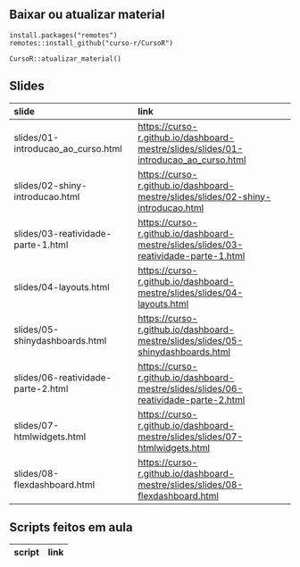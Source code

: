 
<!-- README.md is generated from README.Rmd. Please edit that file -->

## Baixar ou atualizar material

    install.packages("remotes")
    remotes::install_github("curso-r/CursoR")
    
    CursoR::atualizar_material()

## Slides

| slide                                | link                                                                                   |
| :----------------------------------- | :------------------------------------------------------------------------------------- |
| slides/01-introducao\_ao\_curso.html | <https://curso-r.github.io/dashboard-mestre/slides/slides/01-introducao_ao_curso.html> |
| slides/02-shiny-introducao.html      | <https://curso-r.github.io/dashboard-mestre/slides/slides/02-shiny-introducao.html>    |
| slides/03-reatividade-parte-1.html   | <https://curso-r.github.io/dashboard-mestre/slides/slides/03-reatividade-parte-1.html> |
| slides/04-layouts.html               | <https://curso-r.github.io/dashboard-mestre/slides/slides/04-layouts.html>             |
| slides/05-shinydashboards.html       | <https://curso-r.github.io/dashboard-mestre/slides/slides/05-shinydashboards.html>     |
| slides/06-reatividade-parte-2.html   | <https://curso-r.github.io/dashboard-mestre/slides/slides/06-reatividade-parte-2.html> |
| slides/07-htmlwidgets.html           | <https://curso-r.github.io/dashboard-mestre/slides/slides/07-htmlwidgets.html>         |
| slides/08-flexdashboard.html         | <https://curso-r.github.io/dashboard-mestre/slides/slides/08-flexdashboard.html>       |

## Scripts feitos em aula

| script | link |
| :----- | :--- |
